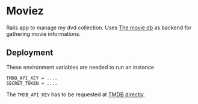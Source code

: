 # Moviez

Rails app to manage my dvd collection. Uses [The movie db](http://tmdb.org) as backend for gathering movie informations.

## Deployment

These environment variables are needed to run an instance
```
TMDB_API_KEY = ....
SECRET_TOKEN = ....
```

The ```TMDB_API_KEY``` has to be requested at [TMDB directly](http://tmdb.org).
